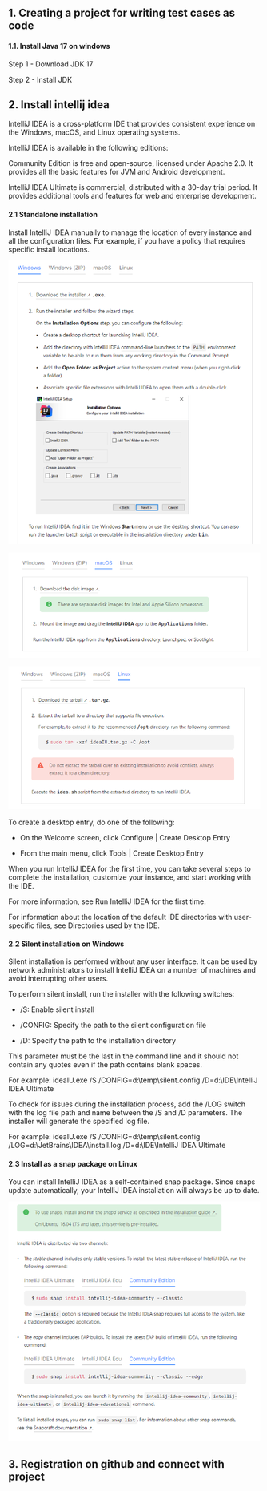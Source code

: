 ## 1. Creating a project for writing test cases as code

#### 1.1. Install Java 17 on windows
Step 1 - Download JDK 17


Step 2 - Install JDK

## 2. Install intellij idea
IntelliJ IDEA is a cross-platform IDE that provides consistent experience on the Windows, macOS, and Linux operating systems.

IntelliJ IDEA is available in the following editions:

Community Edition is free and open-source, licensed under Apache 2.0. It provides all the basic features for JVM and Android development.

IntelliJ IDEA Ultimate is commercial, distributed with a 30-day trial period. It provides additional tools and features for web and enterprise development.

#### 2.1 Standalone installation

Install IntelliJ IDEA manually to manage the location of every instance and all the configuration files. For example, if you have a policy that requires specific install locations.

![image Arch-Test](./assets/images/install_idea_windows.png)

![image Arch-Test](./assets/images/install_idea_macOs.png)

![image Arch-Test](./assets/images/install_idea_linux.png)

To create a desktop entry, do one of the following:

 - On the Welcome screen, click Configure | Create Desktop Entry

 - From the main menu, click Tools | Create Desktop Entry

When you run IntelliJ IDEA for the first time, you can take several steps to complete the installation, customize your instance, and start working with the IDE.

For more information, see Run IntelliJ IDEA for the first time.

For information about the location of the default IDE directories with user-specific files, see Directories used by the IDE.

#### 2.2 Silent installation on Windows

Silent installation is performed without any user interface. It can be used by network administrators to install IntelliJ IDEA on a number of machines and avoid interrupting other users.

To perform silent install, run the installer with the following switches:

 - /S: Enable silent install

 - /CONFIG: Specify the path to the silent configuration file

 - /D: Specify the path to the installation directory

This parameter must be the last in the command line and it should not contain any quotes even if the path contains blank spaces.

For example: ideaIU.exe /S /CONFIG=d:\temp\silent.config /D=d:\IDE\IntelliJ IDEA Ultimate

To check for issues during the installation process, add the /LOG switch with the log file path and name between the /S and /D parameters. The installer will generate the specified log file. 

For example: ideaIU.exe /S /CONFIG=d:\temp\silent.config /LOG=d:\JetBrains\IDEA\install.log /D=d:\IDE\IntelliJ IDEA Ultimate

#### 2.3 Install as a snap package on Linux

You can install IntelliJ IDEA as a self-contained snap package. Since snaps update automatically, your IntelliJ IDEA installation will always be up to date.

![image Arch-Test](./assets/images/install_idea_as_snap_package.png)

## 3. Registration on github and connect with project




